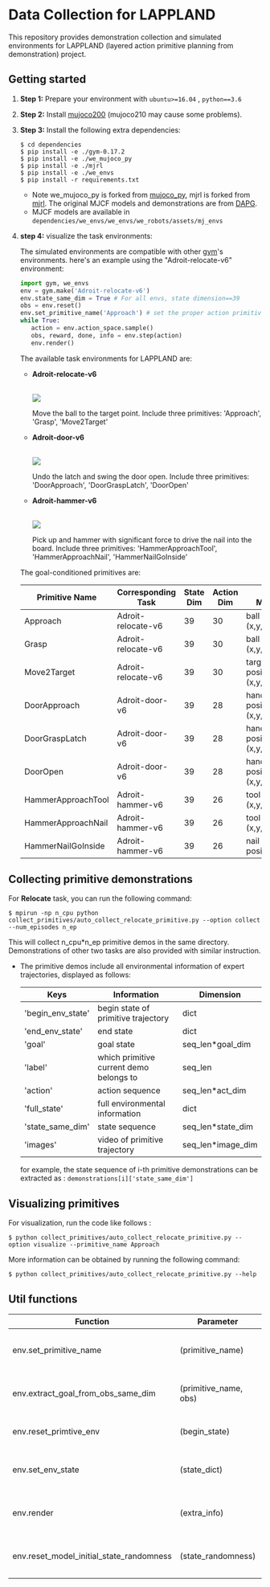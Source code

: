 # Data Collection for LAPPLAND

This repository provides demonstration collection and simulated environments for LAPPLAND (layered action primitive planning from demonstration) project.

## Getting started

1. **Step 1:** Prepare your  environment with ```ubuntu>=16.04``` , ```python==3.6```

2. **Step 2:** Install [mujoco200](https://mujoco.org/) (mujoco210 may cause some problems). 

3. **Step 3:** Install the following extra dependencies:

    ```
    $ cd dependencies
    $ pip install -e ./gym-0.17.2
    $ pip install -e ./we_mujoco_py
    $ pip install -e ./mjrl
    $ pip install -e ./we_envs
    $ pip install -r requirements.txt
    ```
    - Note  we_mujoco_py is forked from [mujoco_py](https://github.com/openai/mujoco-py), mjrl is forked from [mjrl](https://github.com/aravindr93/mjrl).
    The original MJCF models and demonstrations are from [DAPG](https://github.com/aravindr93/hand_dapg).
    - MJCF models are available in ```dependencies/we_envs/we_envs/we_robots/assets/mj_envs```
4. **step 4:** visualize the task environments:
    
    The simulated environments are compatible with other [gym](https://github.com/openai/gym)'s environments. here's an example using the "Adroit-relocate-v6" environment:
    ```python
    import gym, we_envs
    env = gym.make('Adroit-relocate-v6')
    env.state_same_dim = True # For all envs, state dimension==39
    obs = env.reset()
    env.set_primitive_name('Approach') # set the proper action primitive
    while True:           
       action = env.action_space.sample()
       obs, reward, done, info = env.step(action)
       env.render()
    ```
    The available task environments for LAPPLAND are:
   - **Adroit-relocate-v6**

     <br/>![](gif/Relocation_task.gif)</br>

     Move the  ball to the  target point. Include three primitives: 'Approach', 'Grasp', 'Move2Target'
   - **Adroit-door-v6**

     <br/>![](gif/DoorOpening_task.gif)</br>

     Undo the latch and swing the door open. Include three primitives: 'DoorApproach', 'DoorGraspLatch', 'DoorOpen'
   - **Adroit-hammer-v6**

     <br/>![](gif/HammerUse_task.gif)</br>

     Pick up and hammer with significant force to drive the nail into the board. Include three primitives: 'HammerApproachTool', 'HammerApproachNail', 'HammerNailGoInside'
   
    The goal-conditioned primitives are: 
    
    |  Primitive Name   | Corresponding Task|  State Dim   | Action Dim  | Goal Meaning | Label |
    |  ----  | --- | ----  | ----  | ----  | ---- |
    | Approach  | Adroit-relocate-v6 | 39 | 30 | ball position (x,y,z) |1|
    | Grasp  | Adroit-relocate-v6 | 39 | 30 | ball position (x,y,z)|2|
    | Move2Target  | Adroit-relocate-v6 | 39 | 30 | target position (x,y,z)|3|
    | DoorApproach  | Adroit-door-v6 | 39 | 28 | handle position (x,y,z)|11|
    | DoorGraspLatch  | Adroit-door-v6 | 39 | 28 | handle position (x,y,z)|12|
    | DoorOpen  | Adroit-door-v6 | 39 | 28 | handle position (x,y,z)|13|
    | HammerApproachTool  | Adroit-hammer-v6 | 39 | 26 | tool position (x,y,z)|21|
    | HammerApproachNail  | Adroit-hammer-v6 | 39 | 26 | tool position (x,y,z)|22|
    | HammerNailGoInside  | Adroit-hammer-v6 | 39 | 26 | nail position(x,y,z)|23|
    
    
## Collecting primitive demonstrations

For **Relocate** task, you can run the following command:

```
$ mpirun -np n_cpu python collect_primitives/auto_collect_relocate_primitive.py --option collect --num_episodes n_ep
```
This will collect n_cpu*n_ep primitive demos in the same directory. Demonstrations of other two tasks are also provided with similar instruction.
- The primitive demos include all environmental information of expert trajectories, displayed as follows:
    
    | Keys  | Information  |   Dimension   | 
    |  ----  | --- | ----  |
    | 'begin_env_state'  | begin state of primitive trajectory | dict | 
    | 'end_env_state'  | end state  | dict | 
    | 'goal'  | goal state | seq_len*goal_dim | 
    | 'label'  | which primitive current demo belongs to | seq_len | 
    | 'action'  | action sequence  | seq_len*act_dim | 
    | 'full_state'  | full environmental information | dict | 
    | 'state_same_dim'  | state sequence | seq_len*state_dim | 
    | 'images'  | video of primitive trajectory  | seq_len*image_dim | 
      
    for example, the state sequence of i-th primitive demonstrations can be extracted as :
        ```
        demonstrations[i]['state_same_dim']
        ``` 
## Visualizing primitives

For visualization, run the code like follows :

```
$ python collect_primitives/auto_collect_relocate_primitive.py --option visualize --primitive_name Approach
```

More information can be obtained by running the following command:

```
$ python collect_primitives/auto_collect_relocate_primitive.py --help
```

## Util functions
| Function  | Parameter  | Usage  |
|  ----  | --- | ---- |
| env.set_primitive_name | (primitive_name) | set the primitive_name for simulated env |
| env.extract_goal_from_obs_same_dim | (primitive_name, obs) | extract goal from current observation obs|
| env.reset_primtive_env | (begin_state) | reset primitive env to begin_state|
| env.set_env_state | (state_dict) | set current (task) environment state|
| env.render | (extra_info) | render simulated env, with extra_info (e.g., goal)|
| env.reset_model_initial_state_randomness | (state_randomness) | reset task env with certain initial state randomness|

    
